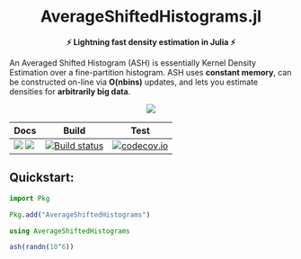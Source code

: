 <h1 align="center">
  AverageShiftedHistograms.jl
</h1>

<p align="center">
  <strong>⚡ Lightning fast density estimation in Julia ⚡</strong>
</p>

An Averaged Shifted Histogram (ASH) is essentially Kernel Density Estimation over a fine-partition histogram.  ASH uses **constant memory**, can be constructed on-line via **O(nbins)** updates, and lets you estimate densities for **arbitrarily big data**.

<p align="center">
  <img src="https://user-images.githubusercontent.com/8075494/54132735-20e89600-43eb-11e9-9915-c9d588f64308.gif">
</p>

| Docs | Build | Test |
|------|-------|------|
| [![](https://img.shields.io/badge/docs-stable-blue.svg)](https://joshday.github.io/AverageShiftedHistograms.jl/stable) [![](https://img.shields.io/badge/docs-latest-blue.svg)](https://joshday.github.io/AverageShiftedHistograms.jl/latest) | [![Build status](https://github.com/joshday/AverageShiftedHistograms.jl/workflows/CI/badge.svg)](https://github.com/joshday/AverageShiftedHistograms.jl/actions?query=workflow%3ACI+branch%3Amaster) | [![codecov.io](http://codecov.io/github/joshday/AverageShiftedHistograms.jl/coverage.svg?branch=master)](http://codecov.io/github/joshday/AverageShiftedHistograms.jl?branch=master)




## Quickstart:

```julia
import Pkg

Pkg.add("AverageShiftedHistograms")

using AverageShiftedHistograms

ash(randn(10^6))
```
